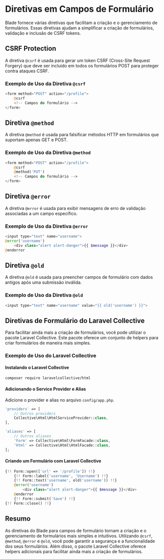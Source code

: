 # Diretivas em Campos de Formulário

Blade fornece várias diretivas que facilitam a criação e o gerenciamento de formulários. Essas diretivas ajudam a simplificar a criação de formulários, validação e inclusão de CSRF tokens.

## CSRF Protection

A diretiva `@csrf` é usada para gerar um token CSRF (Cross-Site Request Forgery) que deve ser incluído em todos os formulários POST para proteger contra ataques CSRF.

### Exemplo de Uso da Diretiva `@csrf`

```php
<form method="POST" action="/profile">
    @csrf
    <!-- Campos do formulário -->
</form>
```

## Diretiva `@method`

A diretiva `@method` é usada para falsificar métodos HTTP em formulários que suportam apenas GET e POST.

### Exemplo de Uso da Diretiva `@method`

```php
<form method="POST" action="/profile">
    @csrf
    @method('PUT')
    <!-- Campos do formulário -->
</form>
```

## Diretiva `@error`

A diretiva `@error` é usada para exibir mensagens de erro de validação associadas a um campo específico.

### Exemplo de Uso da Diretiva `@error`

```php
<input type="text" name="username">
@error('username')
    <div class="alert alert-danger">{{ $message }}</div>
@enderror
```

## Diretiva `@old`

A diretiva `@old` é usada para preencher campos de formulário com dados antigos após uma submissão inválida.

### Exemplo de Uso da Diretiva `@old`

```php
<input type="text" name="username" value="{{ old('username') }}">
```

## Diretivas de Formulário do Laravel Collective

Para facilitar ainda mais a criação de formulários, você pode utilizar o pacote Laravel Collective. Este pacote oferece um conjunto de helpers para criar formulários de maneira mais simples.

### Exemplo de Uso do Laravel Collective

#### Instalando o Laravel Collective

```bash
composer require laravelcollective/html
```

#### Adicionando o Service Provider e Alias

Adicione o provider e alias no arquivo `config/app.php`.

```php
'providers' => [
    // Outros providers
    Collective\Html\HtmlServiceProvider::class,
],

'aliases' => [
    // Outros aliases
    'Form' => Collective\Html\FormFacade::class,
    'Html' => Collective\Html\HtmlFacade::class,
];
```

#### Criando um Formulário com Laravel Collective

```php
{!! Form::open(['url' => '/profile']) !!}
    {!! Form::label('username', 'Username') !!}
    {!! Form::text('username', old('username')) !!}
    @error('username')
        <div class="alert alert-danger">{{ $message }}</div>
    @enderror
    {!! Form::submit('Save') !!}
{!! Form::close() !!}
```

## Resumo

As diretivas do Blade para campos de formulário tornam a criação e o gerenciamento de formulários mais simples e intuitivos. Utilizando `@csrf`, `@method`, `@error` e `@old`, você pode garantir a segurança e a funcionalidade dos seus formulários. Além disso, o pacote Laravel Collective oferece helpers adicionais para facilitar ainda mais a criação de formulários.

